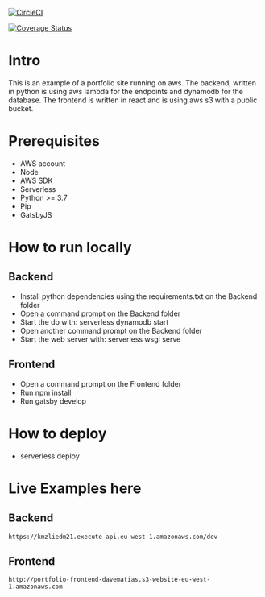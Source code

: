 [![CircleCI](https://circleci.com/gh/davematias/PortfolioV2/tree/master.svg?style=svg)](https://circleci.com/gh/davematias/PortfolioV2/tree/master)

[![Coverage Status](https://coveralls.io/repos/github/davematias/PortfolioV2/badge.svg?branch=master)](https://coveralls.io/github/davematias/PortfolioV2?branch=master)

# Intro

This is an example of a portfolio site running on aws. 
The backend, written in python is using aws lambda for the endpoints and dynamodb for the database.
The frontend is written in react and is using aws s3 with a public bucket.

# Prerequisites

* AWS account
* Node
* AWS SDK
* Serverless
* Python >= 3.7
* Pip
* GatsbyJS
  
# How to run locally

## Backend

* Install python dependencies using the requirements.txt on the Backend folder
* Open a command prompt on the Backend folder
* Start the db with: serverless dynamodb start
* Open another command prompt on the Backend folder
* Start the web server with: serverless wsgi serve

## Frontend

* Open a command prompt on the Frontend folder
* Run npm install
* Run gatsby develop

# How to deploy

* serverless deploy

# Live Examples here

## Backend
    https://kmzliedm21.execute-api.eu-west-1.amazonaws.com/dev


## Frontend
    http://portfolio-frontend-davematias.s3-website-eu-west-1.amazonaws.com